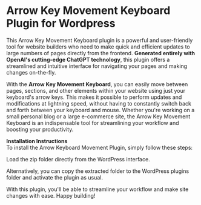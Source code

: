 <h1>Arrow Key Movement Keyboard Plugin for Wordpress</h1>
<p>This Arrow Key Movement Keyboard plugin is a powerful and user-friendly tool for website builders who need to make quick and efficient updates to large numbers of pages directly from the frontend. <strong>Generated entirely with OpenAI's cutting-edge ChatGPT technology</strong>, this plugin offers a streamlined and intuitive interface for navigating your pages and making changes on-the-fly.</p>
<p>With the <strong>Arrow Key Movement Keyboard</strong>, you can easily move between pages, sections, and other elements within your website using just your keyboard's arrow keys. This makes it possible to perform updates and modifications at lightning speed, without having to constantly switch back and forth between your keyboard and mouse. Whether you're working on a small personal blog or a large e-commerce site, the Arrow Key Movement Keyboard is an indispensable tool for streamlining your workflow and boosting your productivity.</p>
<p><strong>Installation Instructions</strong><br />To install the Arrow Keyboard Movement Plugin, simply follow these steps:</p>
<p>Load the zip folder directly from the WordPress interface.</p>
<p>Alternatively, you can copy the extracted folder to the WordPress plugins folder and activate the plugin as usual.</p>
<p>With this plugin, you'll be able to streamline your workflow and make site changes with ease. Happy building!</p>
